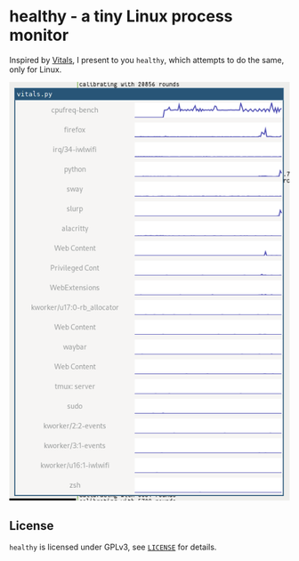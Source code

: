 # healthy - a tiny Linux process monitor

Inspired by [Vitals](https://hmarr.com/blog/vitals/), I present to you
`healthy`, which attempts to do the same, only for Linux.

![screenshot of healthy running](./screenshot.png)

## License

`healthy` is licensed under GPLv3, see [`LICENSE`](./LICENSE) for
details.
